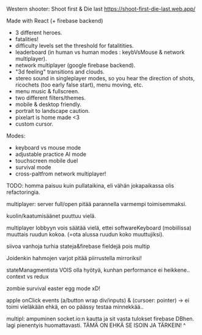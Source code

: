 Western shooter: Shoot first & Die last
https://shoot-first-die-last.web.app/

Made with React (+ firebase backend)

- 3 different heroes.
- fatalities!
- difficulty levels set the threshold for fatalitities.
- leaderboard (in human vs human modes : keybVsMouse & network multiplayer).
- network multiplayer (google firebase backend).
- "3d feeling" transitions and clouds.
- stereo sound in singleplayer modes, so you hear the direction of shots, ricochets (too early false start), menu moving, etc.
- menu music & fullscreen.
- two different filters/themes.
- mobile & desktop friendly.
- portrait to landscape caution.
- pixelart is home made <3
- custom cursor.

Modes:

- keyboard vs mouse mode
- adjustable practice AI mode
- touchscreen mobile duel
- survival mode
- cross-paltfrom network multiplayer!

TODO:
homma paisuu kuin pullataikina, eli vähän jokapaikassa olis refactoringia.

multiplayer: server full/open pitää parannella varmempi toimisemmaksi.

kuolin/kaatumisäänet puuttuu vielä.

multiplayer lobbyyn vois säätää vielä, ettei softwareKeyboard (mobiilissa) muuttais ruudun kokoa. (=ota alussa ruudun koko muuttujiksi).

siivoa vanhoja turhia stateja&firebase fieldejä pois multip

Joidenkin hahmojen varjot pitää piirrustella mirroriksi!

stateManagmentista VOIS olla hyötyä, kunhan performance ei heikkene.. context vs redux

zombie survival easter egg mode xD!

apple onClick events (a/button wrap div/inputs) & (cursoer: pointer) -> ei toimi vieläkään ehkä, en oo päässy testaa minnekkää..

multipl: ampuminen socket.io:n kautta ja sit vasta tulokset firebase DBhen. lagi pienentyis huomattavasti.
TÄMÄ ON EHKÄ SE ISOIN JA TÄRKEIN! ^
